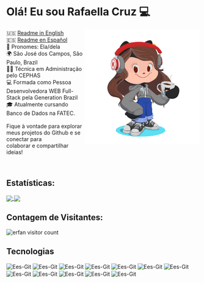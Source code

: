 # Olá! Eu sou Rafaella Cruz 💻

<img align="right" width="300" height="300" src="assets/myOctocat.png">

🇺🇸  <a href="https://github.com/arafaellacruz/readme-en.md"> Readme in English</a>
<br>
🇪🇸  <a href="https://github.com/arafaellacruz/readme-es.md"> Readme en Español</a>
<br>
🌟 Pronomes: Ela/dela
<br>
🌍 São José dos Campos, São Paulo, Brazil
<br>
👩‍💼 Técnica em Administração pelo CEPHAS
<br>
💻 Formada como Pessoa Desenvolvedora WEB Full-Stack pela Generation Brazil
<br>
🎓 Atualmente cursando Banco de Dados na FATEC.
<br> 
<br> 
Fique à vontade para explorar meus projetos do Github e se conectar para 
<br> colaborar e compartilhar ideias!

<br> 

## Estatísticas:
<a href="https://github.com/arafaellacruz/github-readme-stats">
    <img height="140" align="center" src="https://github-readme-stats.vercel.app/api?username=arafaellacruz&theme=synthwave" />
</a>


      
<a href="https://github.com/arafaellacruz/convoychat">
    <img height="140" align="center" src="https://github-readme-stats.vercel.app/api/top-langs?username=arafaellacruz&layout=compact&theme=synthwave&langs_count=8&card_width=400" />
</a>

## Contagem de Visitantes:
<img src="https://profile-counter.glitch.me/{arafaellacruz}/count.svg" alt="erfan visitor count" /></p>


## Tecnologias
 
<div align="left">
    <img align="center" alt="Ees-Git" height="30" width="40" src="https://cdn.jsdelivr.net/gh/devicons/devicon/icons/git/git-original.svg" /> 
    <img align="center" alt="Ees-Git" height="30" width="40" src="https://cdn.jsdelivr.net/gh/devicons/devicon/icons/java/java-original.svg" />
    <img align="center" alt="Ees-Git" height="30" width="40" src="https://cdn.jsdelivr.net/gh/devicons/devicon/icons/mysql/mysql-original.svg" />
    <img align="center" alt="Ees-Git" height="30" width="40" src="https://cdn.jsdelivr.net/gh/devicons/devicon/icons/spring/spring-original.svg" /> 
    <img align="center" alt="Ees-Git" height="30" width="40" src="https://cdn.jsdelivr.net/gh/devicons/devicon/icons/react/react-original.svg" />
    <img align="center" alt="Ees-Git" height="30" width="40" src="https://cdn.jsdelivr.net/gh/devicons/devicon/icons/javascript/javascript-original.svg" />
    <img align="center" alt="Ees-Git" height="30" width="40" src="https://cdn.jsdelivr.net/gh/devicons/devicon/icons/html5/html5-original.svg" />
    <img align="center" alt="Ees-Git" height="30" width="40" src="https://cdn.jsdelivr.net/gh/devicons/devicon/icons/css3/css3-original.svg" />
    <img align="center" alt="Ees-Git" height="30" width="40" src="https://cdn.jsdelivr.net/gh/devicons/devicon/icons/typescript/typescript-original.svg" />
    <img align="center" alt="Ees-Git" height="30" width="40" src="https://cdn.jsdelivr.net/gh/devicons/devicon/icons/python/python-original.svg" />
    <img align="center" alt="Ees-Git" height="30" width="40" src="https://cdn.jsdelivr.net/gh/devicons/devicon/icons/go/go-original.svg" />
    <img align="center" alt="Ees-Git" height="30" width="40" src="https://cdn.jsdelivr.net/gh/devicons/devicon/icons/docker/docker-original.svg" />
</div>


